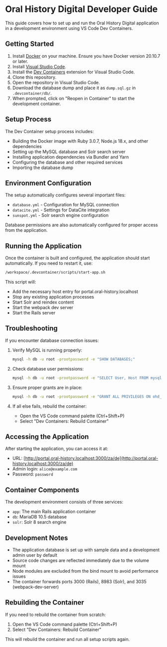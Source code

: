 # Oral History Digital Developer Guide

This guide covers how to set up and run the Oral History Digital application in a development environment using VS Code Dev Containers.

## Getting Started

1. Install [Docker](https://www.docker.com/get-started) on your machine. Ensure you have Docker version 20.10.7 or later.
2. Install [Visual Studio Code](https://code.visualstudio.com/).
3. Install the [Dev Containers](https://marketplace.visualstudio.com/items?itemName=ms-vscode-remote.remote-containers) extension for Visual Studio Code.
4. Clone this repository.
5. Open the repository in Visual Studio Code.
6. Download the database dump and place it as `dump.sql.gz` in `.devcontainer/db/`.
7. When prompted, click on "Reopen in Container" to start the development container.

## Setup Process

The Dev Container setup process includes:

- Building the Docker image with Ruby 3.0.7, Node.js 18.x, and other dependencies
- Setting up the MySQL database and Solr search server
- Installing application dependencies via Bundler and Yarn
- Configuring the database and other required services
- Importing the database dump

## Environment Configuration

The setup automatically configures several important files:

- `database.yml` - Configuration for MySQL connection
- `datacite.yml` - Settings for DataCite integration
- `sunspot.yml` - Solr search engine configuration

Database permissions are also automatically configured for proper access from the application.

## Running the Application

Once the container is built and configured, the application should start automatically. If you need to restart it, use:

```sh
/workspace/.devcontainer/scripts/start-app.sh
```

This script will:

- Add the necessary host entry for portal.oral-history.localhost
- Stop any existing application processes
- Start Solr and reindex content
- Start the webpack dev server
- Start the Rails server

## Troubleshooting

If you encounter database connection issues:

1. Verify MySQL is running properly:
   ```sh
   mysql -h db -u root -prootpassword -e "SHOW DATABASES;"
   ```

2. Check database user permissions:
   ```sh
   mysql -h db -u root -prootpassword -e "SELECT User, Host FROM mysql.user;"
   ```

3. Ensure proper grants are in place:
   ```sh
   mysql -h db -u root -prootpassword -e "GRANT ALL PRIVILEGES ON ohd_development.* TO 'root'@'%'; FLUSH PRIVILEGES;"
   ```

4. If all else fails, rebuild the container:
   - Open the VS Code command palette (Ctrl+Shift+P)
   - Select "Dev Containers: Rebuild Container"

## Accessing the Application

After starting the application, you can access it at:

- URL: [http://portal.oral-history.localhost:3000/za/de](http://portal.oral-history.localhost:3000/za/de)
- Admin login: `alice@example.com`
- Password: `password`

## Container Components

The development environment consists of three services:

- `app`: The main Rails application container
- `db`: MariaDB 10.5 database
- `solr`: Solr 8 search engine

## Development Notes

- The application database is set up with sample data and a development admin user by default
- Source code changes are reflected immediately due to the volume mount
- Node modules are excluded from the bind mount to avoid performance issues
- The container forwards ports 3000 (Rails), 8983 (Solr), and 3035 (webpack-dev-server)

## Rebuilding the Container

If you need to rebuild the container from scratch:

1. Open the VS Code command palette (Ctrl+Shift+P)
2. Select "Dev Containers: Rebuild Container"

This will rebuild the container and run all setup scripts again.